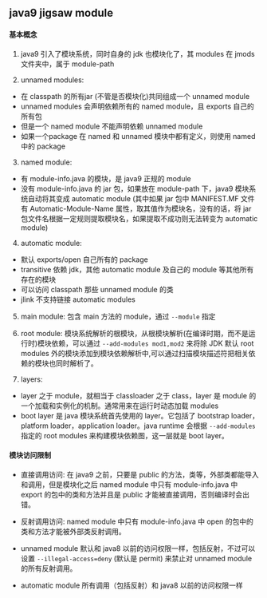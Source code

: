 ## java9 jigsaw module

#### 基本概念

1. java9 引入了模块系统，同时自身的 jdk 也模块化了，其 modules 在 jmods 文件夹中，属于 module-path

2. unnamed modules:
  - 在 classpath 的所有jar (不管是否模块化)共同组成一个 unnamed module
  - unnamed modules 会声明依赖所有的 named module，且 exports 自己的所有包
  - 但是一个 named module 不能声明依赖 unnamed module
  - 如果一个package 在 named 和 unnamed 模块中都有定义，则使用 named 中的 package

3. named module: 
  - 有 module-info.java 的模块，是 java9 正规的 module
  - 没有 module-info.java 的 jar 包，如果放在 module-path 下，java9 模块系统自动将其变成 automatic module (其中如果 jar 包中 MANIFEST.MF 文件有 Automatic-Module-Name 属性，取其值作为模块名，没有的话，将 jar 包文件名根据一定规则提取模块名，如果提取不成功则无法转变为 automatic module)

4. automatic module: 
  - 默认 exports/open 自己所有的 package
  - transitive 依赖 jdk，其他 automatic module 及自己的 module 等其他所有存在的模块
  - 可以访问 classpath 那些 unnamed module 的类
  - jlink 不支持链接 automatic modules

5. main module: 包含 main 方法的 module，通过 `--module` 指定

6. root module: 模块系统解析的根模块，从根模块解析(在编译时期，而不是运行时)模块依赖，可以通过 `--add-modules mod1,mod2` 来将除 JDK 默认 root modules 外的模块添加到模块依赖解析中,可以通过扫描模块描述符把相关依赖的模块也同时解析了。

7. layers: 
  - layer 之于 module，就相当于 classloader 之于 class，layer 是 module 的一个加载和实例化的机制。通常用来在运行时动态加载 modules
  - boot layer 是 java 模块系统首先使用的 layer。它包括了 bootstrap loader，platform loader，application loader。java runtime 会根据 `--add-modules` 指定的 root modules 来构建模块依赖图，这一层就是 boot layer。

#### 模块访问限制

- 直接调用访问: 在 java9 之前，只要是 public 的方法，类等，外部类都能导入和调用，但是模块化之后 named module 中只有 module-info.java 中 export 的包中的类和方法并且是 public 才能被直接调用，否则编译时会出错。

- 反射调用访问: named module 中只有 module-info.java 中 open 的包中的类和方法才能被外部类反射调用。

- unnamed module 默认和 java8 以前的访问权限一样，包括反射，不过可以设置 `--illegal-access=deny` (默认是 permit) 来禁止对 unnamed module 的所有反射调用。

- automatic module 所有调用（包括反射）和 java8 以前的访问权限一样